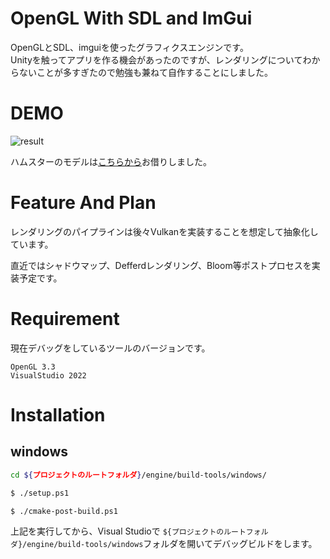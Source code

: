 # OpenGL With SDL and ImGui

OpenGLとSDL、imguiを使ったグラフィクスエンジンです。  
Unityを触ってアプリを作る機会があったのですが、レンダリングについてわからないことが多すぎたので勉強も兼ねて自作することにしました。

# DEMO

![result](https://github.com/machumun/opengl-with-sdl-and-imgui/blob/main/readme2.gif)

ハムスターのモデルは[こちらから](https://sketchfab.com/3d-models/hamtaro-7d195612e7814905aa1bfefd13b80be1)お借りしました。

# Feature And Plan

レンダリングのパイプラインは後々Vulkanを実装することを想定して抽象化しています。

直近ではシャドウマップ、Defferdレンダリング、Bloom等ポストプロセスを実装予定です。

# Requirement

現在デバッグをしているツールのバージョンです。

``OpenGL 3.3``  
``VisualStudio 2022``

# Installation

## windows
```bash
cd ${プロジェクトのルートフォルダ}/engine/build-tools/windows/

$ ./setup.ps1

$ ./cmake-post-build.ps1
```

上記を実行してから、Visual Studioで  ``${プロジェクトのルートフォルダ}/engine/build-tools/windows``フォルダを開いてデバッグビルドをします。
